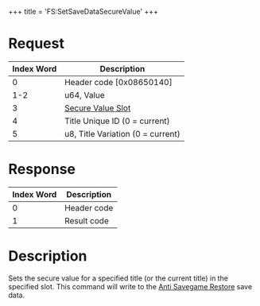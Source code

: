 +++
title = 'FS:SetSaveDataSecureValue'
+++

# Request

| Index Word | Description |
|----|----|
| 0 | Header code \[0x08650140\] |
| 1-2 | u64, Value |
| 3 | [Secure Value Slot](Filesystem_services#securevalueslot "wikilink") |
| 4 | Title Unique ID (0 = current) |
| 5 | u8, Title Variation (0 = current) |

# Response

| Index Word | Description |
|------------|-------------|
| 0          | Header code |
| 1          | Result code |

# Description

Sets the secure value for a specified title (or the current title) in the specified slot. This command will write to the [Anti Savegame Restore](Filesystem_services#anti_savegame_restore "wikilink") save data.
